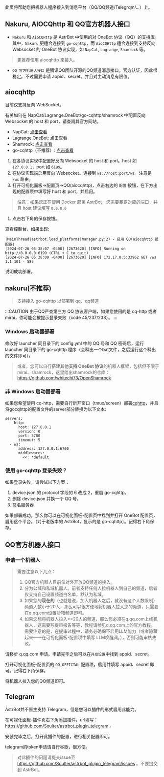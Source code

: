 此页将帮助您把机器人程序接入到消息平台（QQ/QQ频道/Telegrqm/...）上。

## Nakuru, AIOCQhttp 和 QQ官方机器人接口

- `Nakuru` 和 `AioCQHttp` 是 AstrBot 中使用的对 OneBot 协议（QQ）的支持库。其中，`Nakuru` 更适合连接到 `go-cqhttp`，而 `AioCQHttp` 适合连接到支持反向 Websocket 的 OneBot 协议实现，如 `NapCat`, `Lagrange`, `Shamrock` 等。

> 更推荐使用 aiocqhttp 来接入。

- `QQ 官方机器人接口` 是腾讯QQ团队开源的QQ频道消息接口。官方认证，因此很稳定。不过需要申请 appid、secret。并且对主动消息有限值。

## aiocqhttp

目前仅支持反向 WebSocket。

有关如何在 NapCat/Lagrange.OneBot/go-cqhttp/shamrock 中配置反向 Websocket 的 host 和 port，请查阅其官方网站。

- NapCat: [点击查看](https://napneko.github.io/zh-CN/guide/getting-started)
- Lagrange.OneBot: [点击查看](https://lagrangedev.github.io/Lagrange.Doc/Lagrange.OneBot/Config/#%E9%85%8D%E7%BD%AE%E6%96%87%E4%BB%B6)
- Shamrock: [点击查看](https://whitechi73.github.io/OpenShamrock/guide/configuration.html#%E9%85%8D%E7%BD%AE%E6%96%87%E4%BB%B6)
- go-cqhttp（不推荐）: [点击查看](https://docs.go-cqhttp.org/guide/config.html#%E9%85%8D%E7%BD%AE%E4%BF%A1%E6%81%AF)

1. 在各协议实现中配置好反向 Websocket 的 host 和 port。host 如 `127.0.0.1`，port 如 `6199`。
2. 在协议实现端启用反向 Websocket。连接到 `ws://host:port/ws`。注意是 `/ws` 路由。
3. 打开可视化面板->配置页->QQ(aiocqhttp)，点击右边的 `配置` 按钮，在下方出现的配置项中填写好 host 和 port，并启用。
  > 注意：如果您正在使用 Docker 部署 AstrBot，您需要暴露对应的端口，并且 host 建议填写 `0.0.0.0`
1. 点击右下角的保存按钮。

查看控制台，如果出现: 

```
|MainThread|astrbot.load_platforms|manager.py:27 - 启用 QQ(aiocqhttp 适配器)
[2024-07-26 05:38:07 -0400] [2673620] [INFO] Running on http://0.0.0.0:6199 (CTRL + C to quit)
[2024-07-26 05:38:09 -0400] [2673620] [INFO] 172.17.0.5:33962 GET /ws 1.1 101 - 585
```

说明成功部署。

## nakuru(不推荐)

> 支持接入 go-cqhttp 以部署到 qq、qq频道

:::CAUTION
由于QQ严查第三方 QQ 协议客户端，如果您使用的是 cq-http 或者 mirai，你可能会被提示登录失败（code 45/237/238）。
:::

### Windows 启动器部署
修改好 launcher 同目录下的 config.yml 中的 QQ 号和 QQ 密码后，运行 launcher 同目录下的 go-cqhttp 程序（会释出一个bat文件，之后运行这个释出的文件即可）。

> 或者，您可以自行搭建其他**支持 OneBot 协议**的机器人框架，包括但不限于 mirai、shamrock，这里给出shamrock的仓库：https://github.com/whitechi73/OpenShamrock

### 非 Windows 启动器部署
如果您希望使用 cq-http，需要自行新开窗口（tmux/screen）部署[cqhttp](https://github.com/Mrs4s/go-cqhttp/releases/latest)，并且将gocqhttp的配置文件的server部分替换为以下文本:
```
servers:
  - http:
      host: 127.0.0.1
      version: 0
      port: 5700
      timeout: 5
  - ws:
      address: 127.0.0.1:6700
      middlewares:
        <<: *default
```

### 使用 go-cqhttp 登录失败？
如果登录失败，请尝试以下方案：

1. device.json 的 protocol 字段的 6 改成 2，重启 go-cqhttp。
2. 删除 device.json 并换一个 QQ 号。
3. 签名服务器

如果部署成功，那么你可以在可视化面板-配置页中找到并打开 OneBot 配置页，启用这个平台。（对于老版本的 AstrBot，显示的是 go-cqhttp）。记得右下角保存。

## QQ官方机器人接口

### 申请一个机器人

> 需要注意以下几点：
> 1. QQ官方机器人目前仅对外开放QQ频道的接入。
> 2. 分为公域和私域机器人。前者支持任何人拉机器人到自己的频道，后者仅支持自己设置频道白名单。默认为私域。
> 3. 如果您的**现在的**（也就是说，加入机器人之后，就没有这个人数限制）频道人数小于20人，那么可以很方便地将机器人拉入您的频道，只需要在q.qq.com设置沙箱频道即可。
> 4. 如果您想将机器人拉入>=20人的频道，那么您必须在q.qq.com上线机器人，这需要写提审报告等等，教程请参见q.qq.com上的官方教程。需要注意的是，在提审过程中，请务必确保不启用LLM能力（或者隐藏起来——在可视化面板-配置项中填写 LLM唤醒词。），否则可能审核失败。

请移步 q.qq.com 申请。申请完毕之后可以在`开发设置`中找到 appid、secret。

打开可视化面板-配置页的 `QQ_OFFICIAL` 配置项，启用并填写 appid、secret 即可。记得右下角保存。

将机器人拉入您的QQ频道即可。

## Telegram

AstrBot并不原生支持 Telegram，但是您可以插件的形式启用此能力。

在可视化面板-插件页右下角添加插件，url填写：https://github.com/Soulter/astrbot_plugin_telegram 。

安装完毕之后，打开此插件的配置，进行相关配置即可。

telegram的token申请请自行谷歌，很方便。

> 对此插件的问题请提交issue至 https://github.com/Soulter/astrbot_plugin_telegram/issues 。不要提交到 AstrBot。
